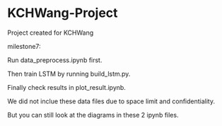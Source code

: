 # KCHWang-Project
Project created for KCHWang

milestone7: 

Run data_preprocess.ipynb first. 

Then train LSTM by running build_lstm.py. 

Finally check results in plot_result.ipynb.

We did not inclue these data files due to space limit and confidentiality. 

But you can still look at the diagrams in these 2 ipynb files.
